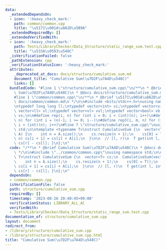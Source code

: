 ```yaml
---
data:
  _extendedDependsOn:
  - icon: ':heavy_check_mark:'
    path: common/common.cpp
    title: "\u5171\u901A\u8A2D\u5B9A"
  _extendedRequiredBy: []
  _extendedVerifiedWith:
  - icon: ':heavy_check_mark:'
    path: Tests/LibraryChecker/Data_Structure/static_range_sum.test.cpp
    title: "\u533A\u9593\u548C"
  _isVerificationFailed: false
  _pathExtension: cpp
  _verificationStatusIcon: ':heavy_check_mark:'
  attributes:
    _deprecated_at_docs: docs/structure/cumulative_sum.md
    document_title: "Cumulative Sum(\u7D2F\u7A4D\u548C)"
    links: []
  bundledCode: "#line 1 \"structure/cumulative_sum.cpp\"\n/**\n * @brief Cumulative\
    \ Sum(\u7D2F\u7A4D\u548C)\n * @docs docs/structure/cumulative_sum.md\n */\n\n\
    #line 1 \"common/common.cpp\"\n/**\n * @brief \u5171\u901A\u8A2D\u5B9A\n * @docs\
    \ docs/common/common.md\n */\n\n#include <bits/stdc++.h>\nusing namespace std;\n\
    \ntypedef long long ll;\ntypedef vector<int> vi;\ntypedef vector<vi> vvi;\ntypedef\
    \ vector<ll> vl;\ntypedef vector<vl> vvl;\ntypedef vector<bool> vb;\ntypedef vector<string>\
    \ vs;\n\n#define rep(i, n) for (int i = 0; i < (int)(n); i++)\n#define rep2(i,\
    \ n) for (int i = (n)-1; i >= 0; i--)\n#define rep3(i, m, n) for (int i = (m);\
    \ i < (int)(n); i++)\n#line 7 \"structure/cumulative_sum.cpp\"\nusing namespace\
    \ std;\n\ntemplate <typename T>\nstruct CumulativeSum {\n  vector<T> cs;\n  CumulativeSum(vector<T>\
    \ A) {\n    int n = A.size();\n    cs.resize(n + 1);\n    cs[0] = T();\n    rep(i,\
    \ n) cs[i + 1] = cs[i] + A[i];\n  }\n\n  // [l, r)\n  T get(int l, int r) { return\
    \ cs[r] - cs[l]; }\n};\n"
  code: "/**\n * @brief Cumulative Sum(\u7D2F\u7A4D\u548C)\n * @docs docs/structure/cumulative_sum.md\n\
    \ */\n\n#include \"../common/common.cpp\"\nusing namespace std;\n\ntemplate <typename\
    \ T>\nstruct CumulativeSum {\n  vector<T> cs;\n  CumulativeSum(vector<T> A) {\n\
    \    int n = A.size();\n    cs.resize(n + 1);\n    cs[0] = T();\n    rep(i, n)\
    \ cs[i + 1] = cs[i] + A[i];\n  }\n\n  // [l, r)\n  T get(int l, int r) { return\
    \ cs[r] - cs[l]; }\n};\n"
  dependsOn:
  - common/common.cpp
  isVerificationFile: false
  path: structure/cumulative_sum.cpp
  requiredBy: []
  timestamp: '2023-08-26 20:40:45+09:00'
  verificationStatus: LIBRARY_ALL_AC
  verifiedWith:
  - Tests/LibraryChecker/Data_Structure/static_range_sum.test.cpp
documentation_of: structure/cumulative_sum.cpp
layout: document
redirect_from:
- /library/structure/cumulative_sum.cpp
- /library/structure/cumulative_sum.cpp.html
title: "Cumulative Sum(\u7D2F\u7A4D\u548C)"
---
```

